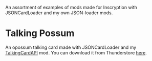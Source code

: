 An assortment of examples of mods made for Inscryption with JSONCardLoader and my own JSON-loader mods.

# Talking Possum
An opossum talking card made with JSONCardLoader and my [TalkingCardAPI](https://github.com/KBMackenzie/TalkingCardAPI) mod.
You can download it from Thunderstore [here](https://inscryption.thunderstore.io/package/KellyBetty/Talking_Possum/).
